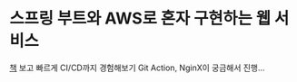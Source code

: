# 스프링 부트와 AWS로 혼자 구현하는 웹 서비스

[책](https://www.aladin.co.kr/shop/wproduct.aspx?ItemId=218568947) 보고 빠르게 CI/CD까지 경험해보기
Git Action, NginX이 궁금해서 진행...


